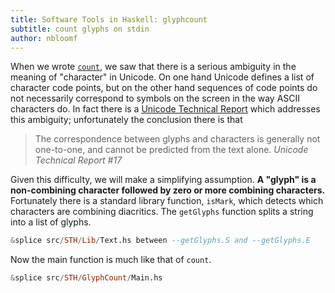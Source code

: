 ```yaml
---
title: Software Tools in Haskell: glyphcount
subtitle: count glyphs on stdin
author: nbloomf
---
```


When we wrote [``count``](/pages/sth/tool/count.html), we saw that there is a serious ambiguity in the meaning of "character" in Unicode. On one hand Unicode defines a list of character code points, but on the other hand sequences of code points do not necessarily correspond to symbols on the screen in the way ASCII characters do. In fact there is a [Unicode Technical Report](http://www.unicode.org/reports/tr17/#CharactersVsGlyphs) which addresses this ambiguity; unfortunately the conclusion there is that

> The correspondence between glyphs and characters is generally not one-to-one, and cannot be predicted from the text alone. <cite>Unicode Technical Report #17</cite>

Given this difficulty, we will make a simplifying assumption. **A "glyph" is a non-combining character followed by zero or more combining characters.** Fortunately there is a standard library function, ``isMark``, which detects which characters are combining diacritics. The ``getGlyphs`` function splits a string into a list of glyphs.


```haskell
&splice src/STH/Lib/Text.hs between --getGlyphs.S and --getGlyphs.E
```


Now the main function is much like that of ``count``.


```haskell
&splice src/STH/GlyphCount/Main.hs
```
